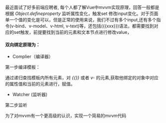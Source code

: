 
最近面试了好多前端应聘者, 每个人都了解Vue中mvvm实现原理，回答一般都是根据 *Object.defineproperty* 监听属性变化，触发set 修改input变化。对于页面单一个值的变化是可以，但是正常的使用来说，我们不过有多个input,还有多个指令(v-bind、v-model、v-html, v-text)等，还包括({{xxx}})语法，都需要找到对应的set触发，前提要找到当前的元素和文本节点进行修改value，
#### 双向绑定原理为：

- Complier（编译器）
 
第一步编译模板：

通过递归查找模板内所有元素，对 *{{}}* 或者 *v-* 的元素,获取他绑定的对象中对应的属性值和当前的元素进行，赋值。

- Watcher (监听器)

第二步监听

为了对mvvm有一个更高级的认识，实现一个简易的mvvm代码







